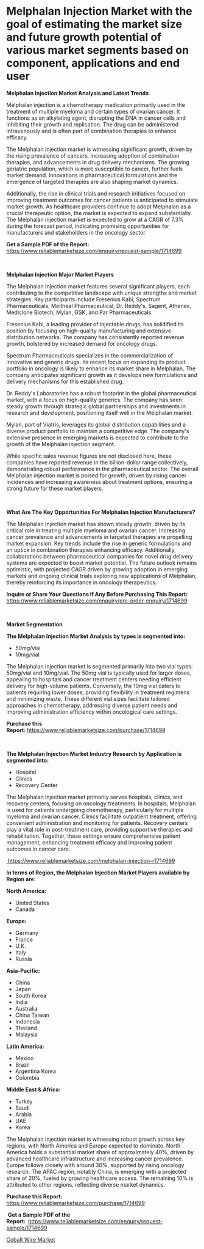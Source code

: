 <p><h1>Melphalan Injection Market with the goal of estimating the market size and future growth potential of various market segments based on component, applications and end user</h1></p><p><strong>Melphalan Injection Market Analysis and Latest Trends</strong></p>
<p><p>Melphalan injection is a chemotherapy medication primarily used in the treatment of multiple myeloma and certain types of ovarian cancer. It functions as an alkylating agent, disrupting the DNA in cancer cells and inhibiting their growth and replication. The drug can be administered intravenously and is often part of combination therapies to enhance efficacy.</p><p>The Melphalan injection market is witnessing significant growth, driven by the rising prevalence of cancers, increasing adoption of combination therapies, and advancements in drug delivery mechanisms. The growing geriatric population, which is more susceptible to cancer, further fuels market demand. Innovations in pharmaceutical formulations and the emergence of targeted therapies are also shaping market dynamics. </p><p>Additionally, the rise in clinical trials and research initiatives focused on improving treatment outcomes for cancer patients is anticipated to stimulate market growth. As healthcare providers continue to adopt Melphalan as a crucial therapeutic option, the market is expected to expand substantially. The Melphalan injection market is expected to grow at a CAGR of 7.3% during the forecast period, indicating promising opportunities for manufacturers and stakeholders in the oncology sector.</p></p>
<p><strong>Get a Sample PDF of the Report:&nbsp;</strong> <a href="https://www.reliablemarketsize.com/enquiry/request-sample/1714699?utm_campaign=3537&utm_medium=2&utm_source=Github&utm_content=ia&utm_term=28032025&utm_id=melphalan-injection">https://www.reliablemarketsize.com/enquiry/request-sample/1714699</a></p>
<p>&nbsp;</p>
<p><strong>Melphalan Injection Major Market Players</strong></p>
<p><p>The Melphalan Injection market features several significant players, each contributing to the competitive landscape with unique strengths and market strategies. Key participants include Fresenius Kabi, Spectrum Pharmaceuticals, Meitheal Pharmaceutical, Dr. Reddy's, Sagent, Athenex, Mediclone Biotech, Mylan, GSK, and Par Pharmaceuticals.</p><p>Fresenius Kabi, a leading provider of injectable drugs, has solidified its position by focusing on high-quality manufacturing and extensive distribution networks. The company has consistently reported revenue growth, bolstered by increased demand for oncology drugs.</p><p>Spectrum Pharmaceuticals specializes in the commercialization of innovative and generic drugs. Its recent focus on expanding its product portfolio in oncology is likely to enhance its market share in Melphalan. The company anticipates significant growth as it develops new formulations and delivery mechanisms for this established drug.</p><p>Dr. Reddy's Laboratories has a robust footprint in the global pharmaceutical market, with a focus on high-quality generics. The company has seen steady growth through strategic global partnerships and investments in research and development, positioning itself well in the Melphalan market.</p><p>Mylan, part of Viatris, leverages its global distribution capabilities and a diverse product portfolio to maintain a competitive edge. The company's extensive presence in emerging markets is expected to contribute to the growth of the Melphalan injection segment.</p><p>While specific sales revenue figures are not disclosed here, these companies have reported revenue in the billion-dollar range collectively, demonstrating robust performance in the pharmaceutical sector. The overall Melphalan injection market is poised for growth, driven by rising cancer incidences and increasing awareness about treatment options, ensuring a strong future for these market players.</p></p>
<p>&nbsp;</p>
<p><strong>What Are The Key Opportunities For Melphalan Injection Manufacturers?</strong></p>
<p><p>The Melphalan Injection market has shown steady growth, driven by its critical role in treating multiple myeloma and ovarian cancer. Increasing cancer prevalence and advancements in targeted therapies are propelling market expansion. Key trends include the rise in generic formulations and an uptick in combination therapies enhancing efficacy. Additionally, collaborations between pharmaceutical companies for novel drug delivery systems are expected to boost market potential. The future outlook remains optimistic, with projected CAGR driven by growing adoption in emerging markets and ongoing clinical trials exploring new applications of Melphalan, thereby reinforcing its importance in oncology therapeutics.</p></p>
<p><strong>Inquire or Share Your Questions If Any Before Purchasing This Report:</strong> <a href="https://www.reliablemarketsize.com/enquiry/pre-order-enquiry/1714699?utm_campaign=3537&utm_medium=2&utm_source=Github&utm_content=ia&utm_term=28032025&utm_id=melphalan-injection">https://www.reliablemarketsize.com/enquiry/pre-order-enquiry/1714699</a></p>
<p>&nbsp;</p>
<p><strong>Market Segmentation</strong></p>
<p><strong>The Melphalan Injection Market Analysis by types is segmented into:</strong></p>
<p><ul><li>50mg/vial</li><li>10mg/vial</li></ul></p>
<p><p>The Melphalan injection market is segmented primarily into two vial types: 50mg/vial and 10mg/vial. The 50mg vial is typically used for larger doses, appealing to hospitals and cancer treatment centers needing efficient delivery for high-volume patients. Conversely, the 10mg vial caters to patients requiring lower doses, providing flexibility in treatment regimens and minimizing waste. These different vial sizes facilitate tailored approaches in chemotherapy, addressing diverse patient needs and improving administration efficiency within oncological care settings.</p></p>
<p><strong>Purchase this Report:&nbsp;</strong><a href="https://www.reliablemarketsize.com/purchase/1714699?utm_campaign=3537&utm_medium=2&utm_source=Github&utm_content=ia&utm_term=28032025&utm_id=melphalan-injection">https://www.reliablemarketsize.com/purchase/1714699</a></p>
<p>&nbsp;</p>
<p><strong>The Melphalan Injection Market Industry Research by Application is segmented into:</strong></p>
<p><ul><li>Hospital</li><li>Clinics</li><li>Recovery Center</li></ul></p>
<p><p>The Melphalan injection market primarily serves hospitals, clinics, and recovery centers, focusing on oncology treatments. In hospitals, Melphalan is used for patients undergoing chemotherapy, particularly for multiple myeloma and ovarian cancer. Clinics facilitate outpatient treatment, offering convenient administration and monitoring for patients. Recovery centers play a vital role in post-treatment care, providing supportive therapies and rehabilitation. Together, these settings ensure comprehensive patient management, enhancing treatment efficacy and improving patient outcomes in cancer care.</p></p>
<p><a href="https://www.reliablemarketsize.com/melphalan-injection-r1714699?utm_campaign=3537&utm_medium=2&utm_source=Github&utm_content=ia&utm_term=28032025&utm_id=melphalan-injection">&nbsp;https://www.reliablemarketsize.com/melphalan-injection-r1714699</a></p>
<p><strong>In terms of Region, the Melphalan Injection Market Players available by Region are:</strong></p>
<p>
    <p> <strong> North America: </strong>
        <ul>
            <li>United States</li>
            <li>Canada</li>
        </ul>
        </p> 
    <p> <strong> Europe: </strong>
        <ul>
            <li>Germany</li>
            <li>France</li>
            <li>U.K.</li>
            <li>Italy</li>
            <li>Russia</li>
        </ul>
        </p> 
    <p> <strong> Asia-Pacific: </strong>
        <ul>
            <li>China</li>
            <li>Japan</li>
            <li>South Korea</li>
            <li>India</li>
            <li>Australia</li>
            <li>China Taiwan</li>
            <li>Indonesia</li>
            <li>Thailand</li>
            <li>Malaysia</li>
        </ul>
        </p> 
    <p> <strong> Latin America: </strong>
        <ul>
            <li>Mexico</li>
            <li>Brazil</li>
            <li>Argentina Korea</li>
            <li>Colombia</li>
        </ul>
        </p> 
    <p> <strong> Middle East & Africa: </strong>
        <ul>
            <li>Turkey</li>
            <li>Saudi</li>
            <li>Arabia</li>
            <li>UAE</li>
            <li>Korea</li>
        </ul>
    </p>
    </p>
<p><p>The Melphalan injection market is witnessing robust growth across key regions, with North America and Europe expected to dominate. North America holds a substantial market share of approximately 40%, driven by advanced healthcare infrastructure and increasing cancer prevalence. Europe follows closely with around 30%, supported by rising oncology research. The APAC region, notably China, is emerging with a projected share of 20%, fueled by growing healthcare access. The remaining 10% is attributed to other regions, reflecting diverse market dynamics.</p></p>
<p><strong>Purchase this Report: </strong><a href="https://www.reliablemarketsize.com/purchase/1714699?utm_campaign=3537&utm_medium=2&utm_source=Github&utm_content=ia&utm_term=28032025&utm_id=melphalan-injection">https://www.reliablemarketsize.com/purchase/1714699</a></p>
<p>&nbsp;<strong>Get a Sample PDF of the Report:&nbsp;&nbsp;</strong><a href="https://www.reliablemarketsize.com/enquiry/request-sample/1714699?utm_campaign=3537&utm_medium=2&utm_source=Github&utm_content=ia&utm_term=28032025&utm_id=melphalan-injection">https://www.reliablemarketsize.com/enquiry/request-sample/1714699</a></p>
<p><strong></strong></p>
<p><p><a href="https://github.com/haimamuirev8/Market-Research-Report-List-1/blob/main/cobalt-wire-market.md?utm_campaign=3537&utm_medium=2&utm_source=Github&utm_content=ia&utm_term=28032025&utm_id=melphalan-injection">Cobalt Wire Market</a></p></p>